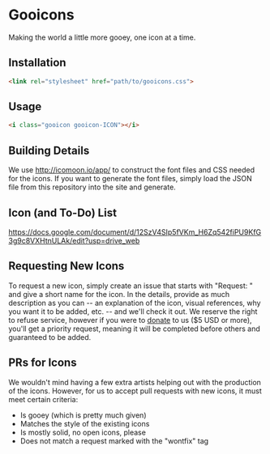 # Gooicons
Making the world a little more gooey, one icon at a time.

## Installation

```html
<link rel="stylesheet" href="path/to/gooicons.css">
```

## Usage

```html
<i class="gooicon gooicon-ICON"></i>
```

## Building Details

We use http://icomoon.io/app/ to construct the font files and CSS needed for the icons.  If you want to generate the font files, simply load the JSON file from this repository into the site and generate.

## Icon (and To-Do) List
https://docs.google.com/document/d/12SzV4SIp5fVKm_H6Zq542fiPU9KfG3g9c8VXHtnULAk/edit?usp=drive_web

## Requesting New Icons
To request a new icon, simply create an issue that starts with "Request: " and give a short name for the icon.  In the details, provide as much description as you can -- an explanation of the icon, visual references, why you want it to be added, etc. -- and we'll check it out.  We reserve the right to refuse service, however if you were to [donate](https://ko-fi.com/vinyldarkscratch) to us ($5 USD or more), you'll get a priority request, meaning it will be completed before others and guaranteed to be added.

## PRs for Icons
We wouldn't mind having a few extra artists helping out with the production of the icons.  However, for us to accept pull requests with new icons, it must meet certain criteria:
 - Is gooey (which is pretty much given)
 - Matches the style of the existing icons
 - Is mostly solid, no open icons, please
 - Does not match a request marked with the "wontfix" tag
